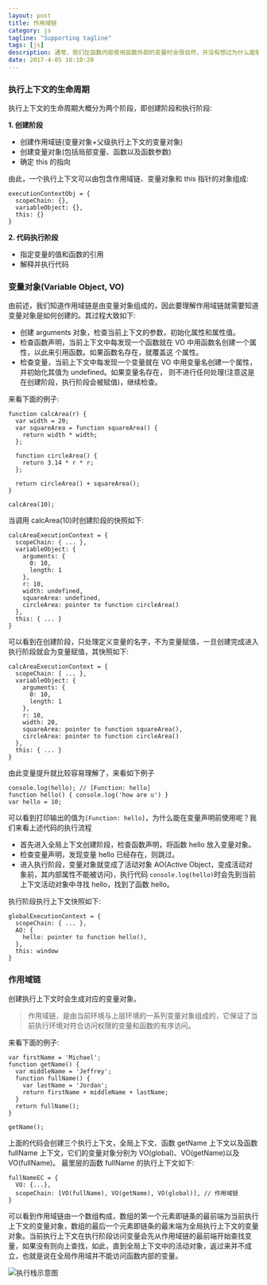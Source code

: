 ```yaml
---
layout: post
title: 作用域链
category: js
tagline: "Supporting tagline"
tags: [js]
description: 通常，我们在函数内部使用函数外部的变量时会很自然，并没有想过为什么能够直接使用函数外部的变量而在函数外部却不能直接使用函数内部的变量，一切都显得理所当然。佛曰，凡事必有因，这个因就是作用域链。
date: 2017-4-05 18:10:20
---
```


### 执行上下文的生命周期

执行上下文的生命周期大概分为两个阶段，即创建阶段和执行阶段:

**1. 创建阶段**

- 创建作用域链(变量对象+父级执行上下文的变量对象)
- 创建变量对象(包括局部变量、函数以及函数参数)
- 确定 this 的指向

由此，一个执行上下文可以由包含作用域链、变量对象和 this 指针的对象组成:

```
executionContextObj = {
  scopeChain: {},
  variableObject: {},
  this: {}
}
```

**2. 代码执行阶段**

- 指定变量的值和函数的引用
- 解释并执行代码

### 变量对象(Variable Object, VO)

由前述，我们知道作用域链是由变量对象组成的，因此要理解作用域链就需要知道变量对象是如何创建的。其过程大致如下:

- 创建 arguments 对象，检查当前上下文的参数，初始化属性和属性值。
- 检查函数声明，当前上下文中每发现一个函数就在 VO 中用函数名创建一个属性，以此来引用函数。如果函数名存在，就覆盖这
  个属性。
- 检查变量，当前上下文中每发现一个变量就在 VO 中用变量名创建一个属性，并初始化其值为 undefined。如果变量名存在，
  则不进行任何处理(注意这是在创建阶段，执行阶段会被赋值)，继续检查。

来看下面的例子:

```
function calcArea(r) {
  var width = 20;
  var squareArea = function squareArea() {
    return width * width;
  };

  function circleArea() {
    return 3.14 * r * r;
  };

  return circleArea() + squareArea();
}

calcArea(10);
```

当调用 calcArea(10)时创建阶段的快照如下:

```
calcAreaExecutionContext = {
  scopeChain: { ... },
  variableObject: {
    arguments: {
      0: 10,
      length: 1
    },
    r: 10,
    width: undefined,
    squareArea: undefined,
    circleArea: pointer to function circleArea()
  },
  this: { ... }
}
```

可以看到在创建阶段，只处理定义变量的名字，不为变量赋值，一旦创建完成进入执行阶段就会为变量赋值，其快照如下:

```
calcAreaExecutionContext = {
  scopeChain: { ... },
  variableObject: {
    arguments: {
      0: 10,
      length: 1
    },
    r: 10,
    width: 20,
    squareArea: pointer to function squareArea(),
    circleArea: pointer to function circleArea()
  },
  this: { ... }
}
```

由此变量提升就比较容易理解了，来看如下例子

```
console.log(hello); // [Function: hello]
function hello() { console.log('how are u') }
var hello = 10;
```

可以看到打印输出的值为`[Function: hello]`，为什么能在变量声明前使用呢？我们来看上述代码的执行流程

- 首先进入全局上下文创建阶段，检查函数声明，将函数 hello 放入变量对象。
- 检查变量声明，发现变量 hello 已经存在，则跳过。
- 进入执行阶段，变量对象就变成了活动对象 AO(Active Object，变成活动对象前，其内部属性不能被访问)，执行代码
  `console.log(hello)`时会先到当前上下文活动对象中寻找 hello，找到了函数 hello。

执行阶段执行上下文快照如下:

```
globalExecutionContext = {
  scopeChain: { ... },
  AO: {
    hello: pointer to function hello(),
  },
  this: window
}
```

### 作用域链

创建执行上下文时会生成对应的变量对象。

> 作用域链，是由当前环境与上层环境的一系列变量对象组成的，它保证了当前执行环境对符合访问权限的变量和函数的有序访问。

来看下面的例子:

```
var firstName = 'Michael';
function getName() {
  var middleName = 'Jeffrey';
  function fullName() {
    var lastName = 'Jordan';
    return firstName + middleName + lastName;
  }
  return fullName();
}

getName();
```

上面的代码会创建三个执行上下文，全局上下文、函数 getName 上下文以及函数 fullName 上下文，它们的变量对象分别为 VO(global)、VO(getName)以及 VO(fullName)。
最里层的函数 fullName 的执行上下文如下:

```
fullNameEC = {
  VO: {...},
  scopeChain: [VO(fullName), VO(getName), VO(global)], // 作用域链
}
```

可以看到作用域链由一个数组构成，数组的第一个元素即链条的最前端为当前执行上下文的变量对象，数组的最后一个元素即链条的最末端为全局执行上下文的变量对象。当前执行上下文在执行阶段访问变量会先从作用域链的最前端开始查找变量，如果没有则向上查找，如此，直到全局上下文中的活动对象，返过来并不成立，也就是说在全局作用域并不能访问函数内部的变量。

<img style="display:block; margin: auto;" alt="执行栈示意图" src="https://i.imgur.com/BtAsvW7.png" />

